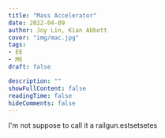 ```yaml
---
title: "Mass Accelerator"
date: 2022-04-09
author: Joy Lin, Kian Abbott
cover: "img/mac.jpg"
tags:
- EE
- ME
draft: false

description: ""
showFullContent: false
readingTime: false
hideComments: false
---
```

I'm not suppose to call it a railgun.estsetsetes